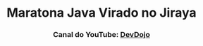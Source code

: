 <h1 align="center">Maratona Java Virado no Jiraya</h1>

<h3 align="center">
  Canal do YouTube: 
  <a href="https://www.youtube.com/watch?v=30D9z8M3eCQ&list=PL62G310vn6nFIsOCC0H-C2infYgwm8SWW&index=96">DevDojo</a>
</h3>
